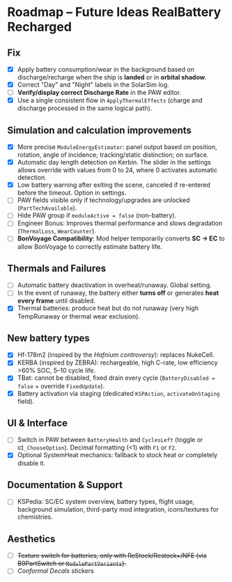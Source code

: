 # Roadmap – Future Ideas RealBattery Recharged

## Fix
- [x] Apply battery consumption/wear in the background based on discharge/recharge when the ship is **landed** or in **orbital shadow**.
- [x] Correct "Day" and "Night" labels in the SolarSim log.
- [ ] **Verify/display correct Discharge Rate** in the PAW editor.
- [x] Use a single consistent flow in `ApplyThermalEffects` (charge and discharge processed in the same logical path).

## Simulation and calculation improvements
- [x] More precise `ModuleEnergyEstimator`: panel output based on position, rotation, angle of incidence; tracking/static distinction; on surface.
- [x] Automatic day length detection on Kerbin. The slider in the settings allows override with values ​​from 0 to 24, where 0 activates automatic detection.
- [x] Low battery warning after exiting the scene, canceled if re-entered before the timeout. Option in settings.
- [ ] PAW fields visible only if technology/upgrades are unlocked (`PartTechAvailable`).
- [ ] Hide PAW group if `moduleActive = false` (non-battery).
- [ ] Engineer Bonus: Improves thermal performance and slows degradation (`ThermalLoss`, `WearCounter`).
- [ ] **BonVoyage Compatibility**: Mod helper temporarily converts **SC → EC** to allow BonVoyage to correctly estimate battery life.

## Thermals and Failures
- [ ] Automatic battery deactivation in overheat/runaway. Global setting.
- [ ] In the event of runaway, the battery either **turns off** or generates **heat every frame** until disabled.
- [x] Thermal batteries: produce heat but do not runaway (very high TempRunaway or thermal wear exclusion).

## New battery types
- [x] Hf-178m2 (inspired by the _Hafnium controversy_): replaces NukeCell.
- [x] KERBA (inspired by ZEBRA): rechargeable, high C-rate, low efficiency >60% SOC, 5–10 cycle life.
- [x] TBat: cannot be disabled, fixed drain every cycle (`BatteryDisabled = false` + override `FixedUpdate`).
- [x] Battery activation via staging (dedicated `KSPAction`, `activateOnStaging` field).

## UI & Interface
- [ ] Switch in PAW between `BatteryHealth` and `CyclesLeft` (toggle or `UI_ChooseOption`). Decimal formatting (<1) with `F1` or `F2`.
- [x] Optional SystemHeat mechanics: fallback to stock heat or completely disable it.

## Documentation & Support
- [ ] KSPedia: SC/EC system overview, battery types, flight usage, background simulation, third-party mod integration, icons/textures for chemistries.

## Aesthetics
- [ ] ~~Texture switch for batteries, only with ReStock/Restock+/NFE (via B9PartSwitch or `ModulePartVariants`).~~
- [ ] *Conformal Decals* stickers